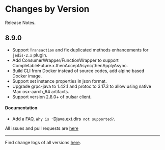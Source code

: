 Changes by Version
==================
Release Notes.

8.9.0
------------------

* Support `Transaction` and fix duplicated methods enhancements for `jedis-2.x` plugin.
* Add ConsumerWrapper/FunctionWrapper to support CompletableFuture.x.thenAcceptAsync/thenApplyAsync.
* Build CLI from Docker instead of source codes, add alpine based Docker image.
* Support set instance properties in json format.
* Upgrade grpc-java to 1.42.1 and protoc to 3.17.3 to allow using native Mac osx-aarch_64 artifacts.
* Support version 2.8.0+ of pulsar client.

#### Documentation

* Add a FAQ, `Why is `-Djava.ext.dirs` not supported?`.

All issues and pull requests are [here](https://github.com/apache/skywalking/milestone/99?closed=1)

------------------
Find change logs of all versions [here](changes).
